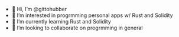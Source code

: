 - 👋 Hi, I’m @gittohubber
- 👀 I’m interested in progrmming personal apps w/ Rust and Solidity
- 🌱 I’m currently learning Rust and Solidity
- 💞️ I’m looking to collaborate on progrmming in general


<!---
gittohubber/gittohubber is a ✨ special ✨ repository because its `README.md` (this file) appears on your GitHub profile.
You can click the Preview link to take a look at your changes.
--->
